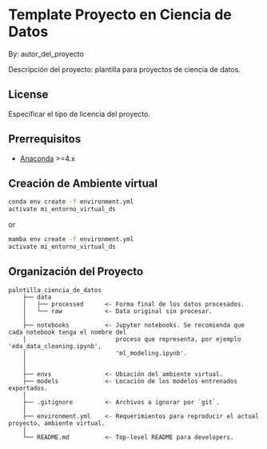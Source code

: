 # Template Proyecto en Ciencia de Datos

By: autor_del_proyecto

Descripción del proyecto: plantilla para proyectos de ciencia de datos.

## License

Especificar el tipo de licencia del proyecto.

## Prerrequisitos

- [Anaconda](https://www.anaconda.com/download/) >=4.x

## Creación de Ambiente virtual

```bash
conda env create -f environment.yml
activate mi_entorno_virtual_ds
```
or 

```bash
mamba env create -f environment.yml
activate mi_entorno_virtual_ds
```

## Organización del Proyecto

    palntilla_ciencia_de_datos
        ├── data
        │   ├── processed      <- Forma final de los datos procesados.
        │   └── raw            <- Data original sin procesar.
        │
        ├── notebooks          <- Jupyter notebooks. Se recomienda que cada notebook tenga el nombre del 
        |                         proceso que representa, por ejemplo 'eda_data_cleaning.ipynb', 
        |                         'ml_modeling.ipynb'.
        │                         
        │                       
        ├── envs               <- Ubiación del ambiente virtual.
        ├── models             <- Locación de los modelos entrenados exportados.
        │
        ├── .gitignore         <- Archivos a ignorar por `git`.
        │
        ├── environment.yml    <- Requerimientos para reproducir el actual proyecto, ambiente virtual.
        │
        └── README.md          <- Top-level README para developers.


